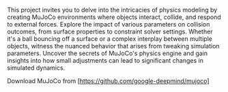  This project invites you to delve into the intricacies of physics modeling by creating MuJoCo environments where objects interact, collide, and respond to external forces. 
 Explore the impact of various parameters on collision outcomes, from surface properties to constraint solver settings. 
 Whether it's a ball bouncing off a surface or a complex interplay between multiple objects, witness the nuanced behavior that arises from tweaking simulation parameters. 
 Uncover the secrets of MuJoCo's physics engine and gain insights into how small adjustments can lead to significant changes in simulated dynamics.

Download MuJoCo from [https://github.com/google-deepmind/mujoco]
